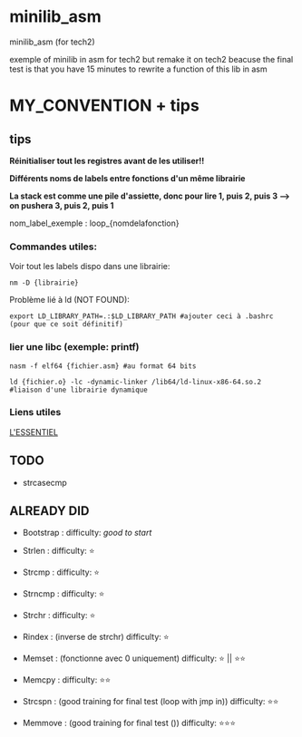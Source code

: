 # minilib_asm
minilib_asm (for tech2)

exemple of minilib in asm for tech2 but remake it on tech2 beacuse the final test is that you have 15 minutes to rewrite a function of this lib in asm  

# MY_CONVENTION + tips
  
## tips

  **Réinitialiser tout les registres avant de les utiliser!!**

  **Différents noms de labels entre fonctions d'un même librairie**

  **La stack est comme une pile d'assiette, donc pour lire 1, puis 2, puis 3 --> on pushera 3, puis 2, puis 1**

  nom_label_exemple : loop_{nomdelafonction}

  ### Commandes utiles:

  Voir tout les labels dispo dans une librairie:

    nm -D {librairie}

  Problème lié à ld (NOT FOUND):

    export LD_LIBRARY_PATH=.:$LD_LIBRARY_PATH #ajouter ceci à .bashrc (pour que ce soit définitif)

  ### lier une libc (exemple: printf)

    nasm -f elf64 {fichier.asm} #au format 64 bits

    ld {fichier.o} -lc -dynamic-linker /lib64/ld-linux-x86-64.so.2 #liaison d'une librairie dynamique

  ### Liens utiles

  [L'ESSENTIEL](https://chromium.googlesource.com/chromiumos/docs/+/HEAD/constants/syscalls.md)


## TODO  

  * strcasecmp


## ALREADY DID

  * Bootstrap :        difficulty: *good to start*

  * Strlen :          difficulty: ⭐

  * Strcmp :           difficulty: ⭐

  * Strncmp :          difficulty: ⭐

  * Strchr :          difficulty: ⭐

  * Rindex :  (inverse de strchr)         difficulty: ⭐

  * Memset : (fonctionne avec 0 uniquement)           difficulty: ⭐ || ⭐⭐

  * Memcpy :           difficulty: ⭐⭐

  * Strcspn : (good training for final test (loop with jmp in))           difficulty: ⭐⭐

  * Memmove : (good training for final test ())           difficulty: ⭐⭐⭐
